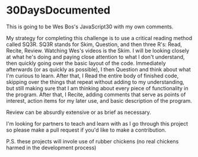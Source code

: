 # 30DaysDocumented

This is going to be Wes Bos's JavaScript30 with my own comments.

My strategy for completing this challenge is to use a critical reading method called SQ3R. SQ3R stands for Skim, Question, and then three R's: Read, Recite, Review. Watching Wes's videos is the Skim. I will be looking closely at what he's doing and paying close attention to what I don't understand, then quickly going over the basic layout of the code. Immediately afterwards (or as quickly as possible), I then Question and think about what I'm curious to learn. After that, I Read the entire body of finished code, skipping over the things that repeat without adding to my understanding, but still making sure that I am thinking about every piece of functionality in the program. After that, I Recite, adding comments that serve as points of interest, action items for my later use, and basic description of the program.

Review can be absurdly extensive or as brief as necessary.

I'm looking for partners to teach and learn with as I go through this project so please make a pull request if you'd like to make a contribution. 

P.S. these projects will invole use of rubber chickens (no real chickens harmed in the development process)
